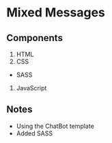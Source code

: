 # Mixed Messages

## Components

1. HTML
2. CSS

- SASS

1. JavaScript

## Notes

- Using the ChatBot template
- Added SASS
